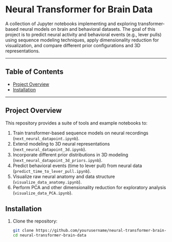 # Neural Transformer for Brain Data

A collection of Jupyter notebooks implementing and exploring transformer-based neural models on brain and behavioral datasets. The goal of this project is to predict neural activity and behavioral events (e.g., lever pulls) using sequence modeling techniques, apply dimensionality reduction for visualization, and compare different prior configurations and 3D representations.

---

## Table of Contents

- [Project Overview](#project-overview)
- [Installation](#installation)

---

## Project Overview

This repository provides a suite of tools and example notebooks to:

1. Train transformer-based sequence models on neural recordings (`next_neural_datapoint.ipynb`).
2. Extend modeling to 3D neural representations (`next_neural_datapoint_3d.ipynb`).
3. Incorporate different prior distributions in 3D modeling (`next_neural_datapoint_3d_priors.ipynb`).
4. Predict behavioral events (time to lever pull) from neural data (`predict_time_to_lever_pull.ipynb`).
5. Visualize raw neural anatomy and data structure (`visualize_data_anatomy.ipynb`).
6. Perform PCA and other dimensionality reduction for exploratory analysis (`visualize_data_PCA.ipynb`).

## Installation

1. Clone the repository:
   ```bash
   git clone https://github.com/yourusername/neural-transformer-brain-data.git
   cd neural-transformer-brain-data
